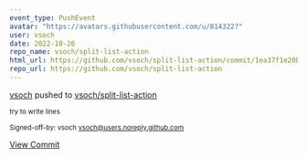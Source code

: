 ```yaml
---
event_type: PushEvent
avatar: "https://avatars.githubusercontent.com/u/814322?"
user: vsoch
date: 2022-10-26
repo_name: vsoch/split-list-action
html_url: https://github.com/vsoch/split-list-action/commit/1ea37f1e20b005d7f3f9afd72caa6fccdfa13a22
repo_url: https://github.com/vsoch/split-list-action
---
```


<a href='https://github.com/vsoch' target='_blank'>vsoch</a> pushed to <a href='https://github.com/vsoch/split-list-action' target='_blank'>vsoch/split-list-action</a>

<small>try to write lines

Signed-off-by: vsoch <vsoch@users.noreply.github.com></small>

<a href='https://github.com/vsoch/split-list-action/commit/1ea37f1e20b005d7f3f9afd72caa6fccdfa13a22' target='_blank'>View Commit</a>